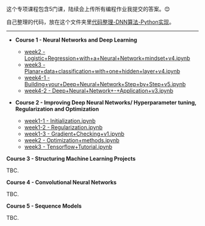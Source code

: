 

这个专项课程包含5门课，陆续会上传所有编程作业我提交的答案。😊

自己整理的代码，放在这个文件夹里[代码整理-DNN算法-Python实现](https://github.com/niudd/deeplearning_Andrew_Ng_Coursera/tree/master/%E4%BB%A3%E7%A0%81%E6%95%B4%E7%90%86-DNN%E7%AE%97%E6%B3%95-Python%E5%AE%9E%E7%8E%B0)。

----

* **Course 1 - Neural Networks and Deep Learning**
  * [week2 - Logistic+Regression+with+a+Neural+Network+mindset+v4.ipynb](https://github.com/niudd/deeplearning_Andrew_Ng_Coursera/blob/master/Course%201%20-%20programming%20assignments/Logistic%2BRegression%2Bwith%2Ba%2BNeural%2BNetwork%2Bmindset%2Bv4.ipynb)
  * [week3 - Planar+data+classification+with+one+hidden+layer+v4.ipynb](https://github.com/niudd/deeplearning_Andrew_Ng_Coursera/blob/master/Course%201%20-%20programming%20assignments/Planar%2Bdata%2Bclassification%2Bwith%2Bone%2Bhidden%2Blayer%2Bv4.ipynb)
  * [week4-1 - Building+your+Deep+Neural+Network+Step+by+Step+v5.ipynb](https://github.com/niudd/deeplearning_Andrew_Ng_Coursera/blob/master/Course%201%20-%20programming%20assignments/Building%2Byour%2BDeep%2BNeural%2BNetwork%2B-%2BStep%2Bby%2BStep%2Bv5.ipynb)
  * [week4-2 - Deep+Neural+Network+-+Application+v3.ipynb](https://github.com/niudd/deeplearning_Andrew_Ng_Coursera/blob/master/Course%201%20-%20programming%20assignments/Deep%2BNeural%2BNetwork%2B-%2BApplication%2Bv3.ipynb)


* **Course 2 - Improving Deep Neural Networks/ Hyperparameter tuning, Regularization and Optimization**
  * [week1-1 - Initialization.ipynb](https://github.com/niudd/deeplearning_Andrew_Ng_Coursera/blob/master/Course%202%20-%20programming%20assignments/week1-1%20-%20Initialization.ipynb)
  * [week1-2 - Regularization.ipynb](https://github.com/niudd/deeplearning_Andrew_Ng_Coursera/blob/master/Course%202%20-%20programming%20assignments/week1-2%20-%20Regularization.ipynb)
  * [week1-3 - Gradient+Checking+v1.ipynb](https://github.com/niudd/deeplearning_Andrew_Ng_Coursera/blob/master/Course%202%20-%20programming%20assignments/week1-3%20-%20Gradient%2BChecking%2Bv1.ipynb)
  * [week2 - Optimization+methods.ipynb](https://github.com/niudd/deeplearning_Andrew_Ng_Coursera/blob/master/Course%202%20-%20programming%20assignments/week2%20-%20Optimization%2Bmethods.ipynb)
  * [week3 - Tensorflow+Tutorial.ipynb](https://github.com/niudd/deeplearning_Andrew_Ng_Coursera/blob/master/Course%202%20-%20programming%20assignments/week3%20-%20Tensorflow%2BTutorial.ipynb)



**Course 3 - Structuring Machine Learning Projects**

TBC.



**Course 4 - Convolutional Neural Networks**

TBC.



**Course 5 - Sequence Models**

TBC.